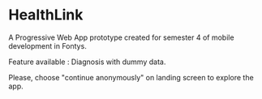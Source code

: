 # HealthLink


A Progressive Web App prototype created for semester 4 of mobile development in Fontys.

Feature available : Diagnosis with dummy data.

Please, choose "continue anonymously" on landing screen to explore the app.
